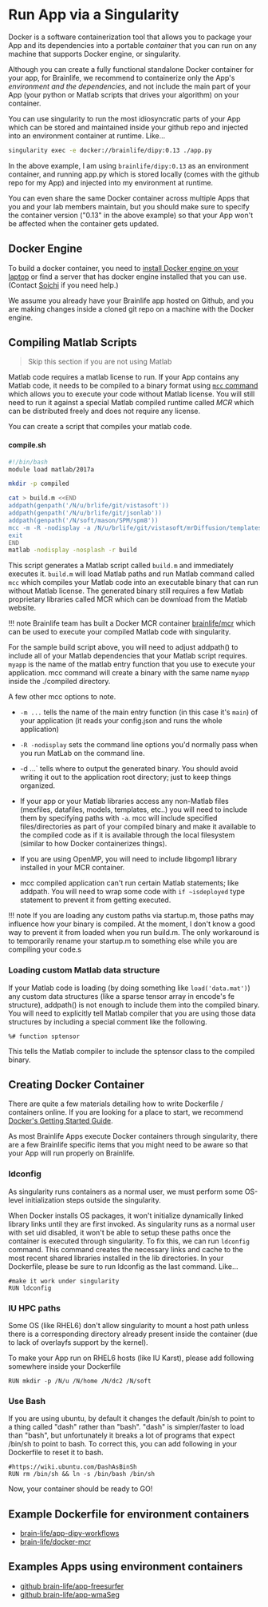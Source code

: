 # Run App via a Singularity

Docker is a software containerization tool that allows you to package your App and its dependencies into a portable *container* that you can run on any machine that supports Docker engine, or singularity.

Although you can create a fully functional standalone Docker container for your app, for Brainlife, we recommend to containerize only the App's *environment and the dependencies*, and not include the main part of your App (your python or Matlab scripts that drives your algorithm) on your container.

You can use singularity to run the most idiosyncratic parts of your App which can be stored and maintained inside your github repo and injected into an environment container at runtime. Like...

```bash
singularity exec -e docker://brainlife/dipy:0.13 ./app.py
```

In the above example, I am using `brainlife/dipy:0.13` as an environment container, and running app.py which is stored locally (comes with the github repo for my App) and injected into my environment at runtime. 

You can even share the same Docker container across multiple Apps that you and your lab members maintain, but you should make sure to specify the container version ("0.13" in the above example) so that your App won't be affected when the container gets updated. 

## Docker Engine

To build a docker container, you need to [install Docker engine on your laptop](https://docs.docker.com/machine/install-machine/) or find a server that has docker engine installed that you can use. (Contact [Soichi](mailto:hayashis@iu.edu) if you need help.)

We assume you already have your Brainlife app hosted on Github, and you are making changes inside a cloned git repo on a machine with the Docker engine.

## Compiling Matlab Scripts

> Skip this section if you are not using Matlab

Matlab code requires a matlab license to run. If your App contains any Matlab code, it needs to be compiled to a binary format using [`mcc` command](https://www.mathworks.com/help/compiler/mcc.html) which allows you to execute your code without Matlab license. You will still need to run it against a special Matlab compiled runtime called *MCR* which can be distributed freely and does not require any license.

You can create a script that compiles your matlab code.

#### compile.sh

```bash
#!/bin/bash
module load matlab/2017a

mkdir -p compiled

cat > build.m <<END
addpath(genpath('/N/u/brlife/git/vistasoft'))
addpath(genpath('/N/u/brlife/git/jsonlab'))
addpath(genpath('/N/soft/mason/SPM/spm8'))
mcc -m -R -nodisplay -a /N/u/brlife/git/vistasoft/mrDiffusion/templates -d compiled myapp
exit
END
matlab -nodisplay -nosplash -r build

```

This script generates a Matlab script called `build.m` and immediately executes it. `build.m` will load Matlab paths and run Matlab command called `mcc` which compiles your Matlab code into an executable binary that can run without Matlab license. The generated binary still requires a few Matlab proprietary libraries called MCR which can be download from the Matlab website.

!!! note
        Brainlife team has built a Docker MCR container [brainlife/mcr](https://hub.docker.com/r/brainlife/mcr/tags/) which can be used to execute your compiled Matlab code with singularity.

For the sample build script above, you will need to adjust addpath() to include all of your Matlab dependencies that your Matlab script requires. `myapp` is the name of the matlab entry function that you use to execute your application. mcc command will create a binary with the same name `myapp` inside the ./compiled directory.

A few other mcc options to note.

* `-m ...` tells the name of the main entry function (in this case it's `main`) of your application (it reads your config.json and runs the whole application)
* `-R -nodisplay` sets the command line options you'd normally pass when you run MatLab on the command line.
* -d ...` tells where to output the generated binary. You should avoid writing it out to the application root directory; just to keep things organized.
* If your app or your Matlab libraries access any non-Matlab files (mexfiles, datafiles, models, templates, etc..) you will need to include them by specifying paths with `-a`. mcc will include specified files/directories as part of your compiled binary and make it available to the compiled code as if it is available through the local filesystem (similar to how Docker containerizes things).

* If you are using OpenMP, you will need to include libgomp1 library installed in your MCR container.
* mcc compiled application can't run certain Matlab statements; like addpath. You will need to wrap some code with `if ~isdeployed` type statement to prevent it from getting executed.

!!! note
        If you are loading any custom paths via startup.m, those paths may influence how your binary is compiled. At the moment, I don't know a good way to prevent it from loaded when you run build.m. The only workaround is to temporarily rename your startup.m to something else while you are compiling your code.s

### Loading custom Matlab data structure

If your Matlab code is loading (by doing something like `load('data.mat')`) any custom data structures (like a sparse tensor array in encode's fe structure), addpath() is not enough to include them into the compiled binary. You will need to explicitly tell Matlab compiler that you are using those data structures by including a special comment like the following.

`%# function sptensor`

This tells the Matlab compiler to include the sptensor class to the compiled binary.

<!--
## Create Dockerfile (MatLab)

Before you start working on Dockerfile, make sure you are already familiar with the basic concepts of Docker and [how to build a docker container](https://docs.docker.com/engine/reference/builder/). 

All Docker containers have a base-container. This base is used to derive all other containers. If your application uses Matlab, then I recommend using[the Brain-Life Docker Container](https://hub.docker.com/r/brainlife/mcr/). Alternatively, you could also use a more general OS container such as a Ubuntu, CentOS. The [neurodebian container](https://store.docker.com/images/63dbd2e1-f29e-498b-8b16-1477770ae733?tab=description) is a good alternative.

On this example, I am going to use [the LiFE Docker Container](https://github.com/brain-life/app-life/blob/master/Dockerfile) as a template (this was compiled using MCR:2016a on Ubuntu Linux compatible with NeuroDebian), but we are going to [app-dtiinit](https://github.com/brain-life/app-dtiinit) as an example to build a Docker container. To start:

1. cd into your local app-dtiinit folder (this folder should have the main file). 
2. copy the Dockerfile from [online](https://github.com/brain-life/app-life/blob/master/Dockerfile) into the current directory.
3. Open the `Dockerfile` and add the following lines, which will add a series of Docker commands: 
   1. Set the Docker base image and maintainer.
   ```
   FROM brainlife/mcr:R2016a
   MAINTAINER Your Name <youremail@iu.edu>
   ```
   2. Add dependencies. 
   This app requires the external, package FSL  to add this dependency we will the following lines to the Dockerfile.

   ```
   RUN sudo apt-get install fsl-complete
   ```
   3. Add the app-dtiinit to the Docker. 
   We want to put the entire content of you git repository (in our example because we have some MatLab code, the repository has been previously made into a standalone executable and compiled and the compiled version is under app-dtiinit/msa) on to this container somewhere. I am going to put it under /app.
   ```
   ADD . /app
   ```

   4. Lastly, need to specify the output directory to use
   ```
   RUN mkdir /output
   WORKDIR /output
   ```

   5. Then set the entry point of your application
   ```
   ENTRYPOINT ["/app/docker.sh"]
   ```

3b. Prepare for your container to be run under singularity. Singularity allows users to run your container where they don't have root access (or docker engine access). One issue with running Docker container under singularity is that, often dynamically linked libraries creates symlinks under /usr/lib64 directory when they are first executed. (TODO - explain why this fails under singularity). To setup all necessary symlinks before singularity executes the container, run ldconfig at the end of your Dockerfile

   ```
   RUN ldconfig
   ```

   For more information about singularity, please see http://singularity.lbl.gov/docs-docker#best-practices

4. Now, create a sample config.json on your current directory to be used.

`config.json`
```
{
   "some": "param",
   "another": 123,
   "input": "/input/somefile.nii.gz"
}
```

5. Build the container (make sure to name it something like `-t brainlife/someapp`), 

```
docker build -t brainlife/check.
```

6. Then run it to test it

```
docker run --rm -it \
        -v /host/input:/input \
        -v `pwd`:/output \
        brainlife/yourapp
```

7 (optional). You can also save the above two commands into separate .sh files for ease of access. 

```
vim run_docker.sh
(copy and paste into run_docker.sh
docker run --rm -it \
        -v /host/input:/input \
        -v `pwd`:/output \
        brainlife/yourapp)
./run_docker.sh
```

Do something similar for building the container into its own build.sh file.

## Create DockerFile (Python)

There are a few differences between the Matlab and Python versions of DockerFile. Namely the version and dependencies. While the Matlab one will show how to create one from an existing DockerFile, this part will show how to create a DockerFile from scratch. Please remember to install Docker before continuing.

1. In the folder of your Brain-Life application. Create a file called DockerFile.

```
vim Dockerfile
```

2. In the DockerFile, set the OS and version of Python you would like to use.

```
FROM ubuntu:16.04 (or whatever OS fits your fancy)
FROM python:2
```

3. Now install the dependencies your application requires.

To install pip and git, which you would most likely want to do, add the following to your DockerFile.

```
RUN apt-get update && apt-get install -y python-pip git
```

To pip install your dependencies add the following command:

```
RUN pip install numpy Cython your-other-dependencies
```

To git clone a repository and install from there add the following

```
RUN git clone the git url of the repository /rep-name
RUN cd /rep-name && python setup.py build_ext --inplace
```

4. Now we need to make a folder for adding our main python files. The DockerFile will run your applications from here.

```
RUN mkdir /app
COPY main.py /app
COPY another necessary .py file /app
```

Copy all necessary python files into the app folder.

5. We will now create a folder for the output of your application.

```
RUN mkdir /output
WORKDIR /output
```

If you want to test your application locally, make sure you have your **local** config.json file in the output folder.

6. If you did any git clones and install from the setup.py in there make sure you also set the PYTHONPATH like so

If you installed everything from pip, you may skip this step.
```
ENV PYTHONPATH /my-git-repo:$PYTHONPATH
```

7. Finally, we add the last line to finish up our DockerFile.

```
CMD /app/main.py
```

Congratulations! You wrote the DockerFile! You can see a full example here: "add example here Aman"

## Building and running your container

1. Build the container (make sure to name it something like `-t brainlife/someapp`), 

```
docker build -t brainlife/check .
```

2. Then run it to test it

```
docker run --rm -it \
        -v /host/input:/input \
        -v `pwd`:/output \
        brainlife/yourapp
```

3 (optional). You can also save the above two commands into separate .sh files for ease of access. 

run_docker.sh
```
docker run --rm -it \
        -v /host/input:/input \
        -v `pwd`:/output \
        brainlife/yourapp
```

Do something similar for building the container into its own build.sh file.

```
vim run_docker.sh
(copy and paste into build.sh)
docker build -t brainlife/check.
./build.sh (to run)
```

You only need to run the build once, unless you change something in your DockerFile. Otherwise you can directly run with the command or with run_docker.sh.

You will also probably need to give your run_docker.sh and build.sh permissions.

```
chmod +x build.sh run_docker.sh
```

## README

Once you know that your container works, you should push your container to docker hub and update the README of your git repo to include instructions on how to run your container.

-->

## Creating Docker Container

There are quite a few materials detailing how to write Dockerfile / containers online. If you are looking for a place to start, we recommend [Docker's Getting Started Guide](https://docs.docker.com/get-started/).

As most Brainlife Apps execute Docker containers through singularity, there are a few Brainlife specific items that you might need to be aware so that your App will run properly on Brainlife.

### ldconfig

As singularity runs containers as a normal user, we must perform some OS-level initialization steps outside the singularity.

When Docker installs OS packages, it won't initialize dynamically linked library links until they are first invoked. As singularity runs as a normal user with set uid disabled, it won't be able to setup these paths once the container is executed through singularity. To fix this, we can run `ldconfig` command. This command creates the necessary links and cache to the most recent shared libraries installed in the lib directories. In your Dockerfile, please be sure to run ldconfig as the last command. Like...

```
#make it work under singularity
RUN ldconfig 
```

### IU HPC paths

Some OS (like RHEL6) don't allow singularity to mount a host path unless there is a corresponding directory already present inside the container (due to lack of overlayfs support by the kernel).

To make your App run on RHEL6 hosts (like IU Karst), please add following somewhere inside your Dockerfile

```
RUN mkdir -p /N/u /N/home /N/dc2 /N/soft
```

### Use Bash 

If you are using ubuntu, by default it changes the default /bin/sh to point to a thing called "dash" rather than "bash". "dash" is simpler/faster to load than "bash", but unfortunately it breaks a lot of programs that expect /bin/sh to point to bash. To correct this, you can add following in your Dockerfile to reset it to bash.

```
#https://wiki.ubuntu.com/DashAsBinSh
RUN rm /bin/sh && ln -s /bin/bash /bin/sh
```

Now, your container should be ready to GO!

## Example Dockerfile for environment containers

* [brain-life/app-dipy-workflows](https://github.com/brain-life/app-dipy-workflows/blob/master/Dockerfile)
* [brain-life/docker-mcr](https://github.com/brain-life/docker-mcr)

## Examples Apps using environment containers

* [github brain-life/app-freesurfer](https://github.com/brain-life/app-freesurfer)
* [github brain-life/app-wmaSeg](https://github.com/brain-life/app-wmaSeg)

<!--

Matlab App Example

* [github brain-life/app-life](https://github.com/brain-life/app-life)
* [dockerhub brainlife/life](https://hub.docker.com/r/brainlife/life/) (Dockerhub Autobuild)

Dipy (python) App Example

* [github brain-life/app-dipy-workflows](https://github.com/brain-life/app-dipy-workflows)

-->
